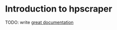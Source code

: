 # Introduction to hpscraper

TODO: write [great documentation](http://jacobian.org/writing/what-to-write/)
